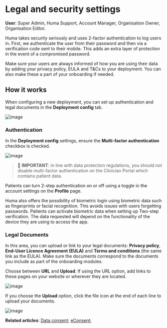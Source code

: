 # Legal and security settings
**User**: Super Admin, Huma Support, Account Manager, Organisation Owner, Organisation Editor.

Huma takes security seriously and uses 2-factor authentication to log users in. First, we authenticate the user from their password and then via a verification code sent to their mobile. This adds an extra layer of protection in the event of a compromised password.

Make sure your users are always informed of how you are using their data by adding your privacy policy, EULA and T&Cs to your deployment. You can also make these a part of your onboarding if needed.
## How it works​
When configuring a new deployment, you can set up authentication and legal documents in the **Deployment config** tab.

![image](https://user-images.githubusercontent.com/110832367/183863087-16a04c48-73f6-471a-8d90-afe165a84bfd.png)

### Authentication
In the **Deployment config** settings, ensure the **Multi-factor authentication** checkbox is checked. 

![image](https://user-images.githubusercontent.com/110832367/184100176-ab700390-df91-4d80-8ad7-b2509def8790.png)

> 
> 🛑 **IMPORTANT**: In line with data protection regulations, you should not disable multi-factor authentication on the Clinician Portal which contains patient data.   

Patients can turn 2-step authentication on or off using a toggle in the account settings on the **Profile** page. 

Huma also offers the possibility of biometric login using biometric data such as fingerprints or facial recognition. This avoids issues with users forgetting passwords. Patients can activate biometric data when setting up Two-step verification. The data requested will depend on the functionality of the device they are using to access the app.

### Legal Documents
In this area, you can upload or link to your legal documents: **Privacy policy**, **End-User Licence Agreement (EULA)** and **Terms and conditions** (the same link as the  EULA). Make sure the documents correspond to the documents you include as part of the onboarding modules.

Choose between **URL** and **Upload**. If using the URL option, add links to these pages on your website or wherever they are located.

![image](https://user-images.githubusercontent.com/110832367/183863489-caf4cd75-5ac0-4ce6-a6dd-9be99cd39eee.png)

If you choose the **Upload** option, click the file icon at the end of each line to upload your documents.

![image](https://user-images.githubusercontent.com/110832367/183863334-bb0565c9-32b9-43f7-89c8-09206e57c0ac.png)

**Related articles**: [Data consent](https://github.com/huma-engineering/huma-docs/blob/f2e1d56f1301e07007649fb81070a705a6d6fa1c/data-collection/AdminPortal/Managing%20Deployments/Configuring%20the%20user%20onboarding/Data%20consent.md); [eConsent](https://github.com/huma-engineering/huma-docs/blob/f2e1d56f1301e07007649fb81070a705a6d6fa1c/data-collection/AdminPortal/Managing%20Deployments/Configuring%20the%20user%20onboarding/eConsent.md);
